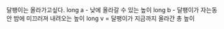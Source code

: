 달팽이는 올라가고싶다.
long a  - 낮에 올라갈 수 있는 높이
long b  - 달팽이가 자는동안 밤에 미끄러져 내려오는 높이
long v = 달팽이가 지금까지 올라간 총 높이
